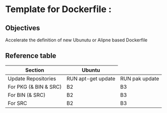 # Template for Dockerfile :

Objectives
-
Accelerate the definition of new Ubunutu or Alipne based Dockerfile

Reference table
-

<table>
    <thead>
        <tr>
            <th>Section</th>
            <th>Ubuntu</th>
            <thAlpine</th>
        </tr>
    </thead>
    <tbody>
        <tr>
            <td>Update Repositories</td>
            <td>RUN apt-get update</td>
            <td>RUN pak update</td>
        </tr>
        <tr>
            <td>For PKG (& BIN & SRC)</td>
            <td>B2</td>
            <td>B3</td>
        </tr>
        <tr>
            <td>For BIN (& SRC)</td>
            <td>B2</td>
            <td>B3</td>
        </tr>      
         <tr>
            <td>For SRC</td>
            <td>B2</td>
            <td>B3</td>
        </tr>
    </tbody>
</table>
